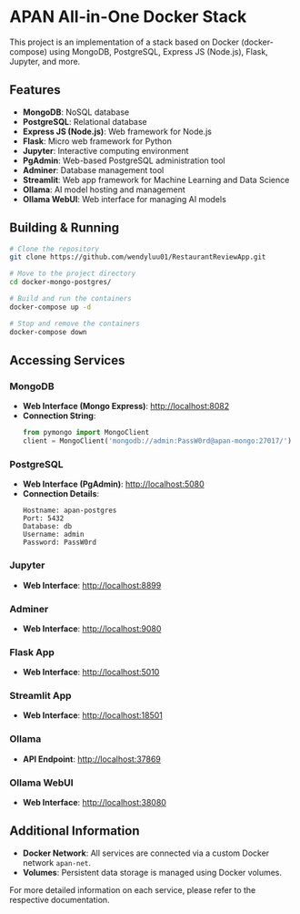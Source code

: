 # APAN All-in-One Docker Stack

This project is an implementation of a stack based on Docker (docker-compose) using MongoDB, PostgreSQL, Express JS (Node.js), Flask, Jupyter, and more.

## Features

- **MongoDB**: NoSQL database
- **PostgreSQL**: Relational database
- **Express JS (Node.js)**: Web framework for Node.js
- **Flask**: Micro web framework for Python
- **Jupyter**: Interactive computing environment
- **PgAdmin**: Web-based PostgreSQL administration tool
- **Adminer**: Database management tool
- **Streamlit**: Web app framework for Machine Learning and Data Science
- **Ollama**: AI model hosting and management
- **Ollama WebUI**: Web interface for managing AI models

## Building & Running

```sh
# Clone the repository
git clone https://github.com/wendyluu01/RestaurantReviewApp.git

# Move to the project directory
cd docker-mongo-postgres/

# Build and run the containers
docker-compose up -d

# Stop and remove the containers
docker-compose down
```

## Accessing Services

### MongoDB

- **Web Interface (Mongo Express)**: [http://localhost:8082](http://localhost:8082)
- **Connection String**:
  ```python
  from pymongo import MongoClient
  client = MongoClient('mongodb://admin:PassW0rd@apan-mongo:27017/')
  ```

### PostgreSQL

- **Web Interface (PgAdmin)**: [http://localhost:5080](http://localhost:5080)
- **Connection Details**:
  ```
  Hostname: apan-postgres
  Port: 5432
  Database: db
  Username: admin
  Password: PassW0rd
  ```

### Jupyter

- **Web Interface**: [http://localhost:8899](http://localhost:8899)

### Adminer

- **Web Interface**: [http://localhost:9080](http://localhost:9080)

### Flask App

- **Web Interface**: [http://localhost:5010](http://localhost:5010)

### Streamlit App

- **Web Interface**: [http://localhost:18501](http://localhost:18501)

### Ollama

- **API Endpoint**: [http://localhost:37869](http://localhost:37869)

### Ollama WebUI

- **Web Interface**: [http://localhost:38080](http://localhost:38080)

## Additional Information

- **Docker Network**: All services are connected via a custom Docker network `apan-net`.
- **Volumes**: Persistent data storage is managed using Docker volumes.

For more detailed information on each service, please refer to the respective documentation.
